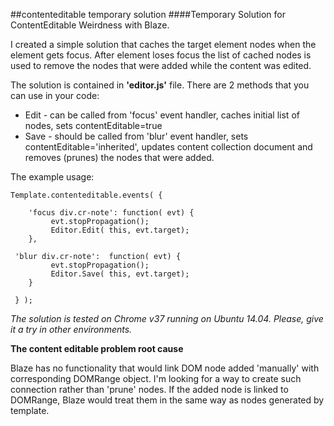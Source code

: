 ##contenteditable temporary solution
####Temporary Solution for ContentEditable Weirdness with Blaze.

I created a simple solution that caches the target element nodes when the element gets focus. After element loses focus the list of cached nodes is used to remove the nodes that were added while the content was edited.

The solution is contained in **'editor.js'** file. There are 2 methods that you can use in your code: 
* Edit - can be called from 'focus' event handler, caches initial list of nodes, sets contentEditable=true
* Save - should be called from 'blur' event handler, sets contentEditable='inherited', updates content collection document and removes (prunes) the nodes that were added.
 
The example usage: 
```
Template.contenteditable.events( {
    
	'focus div.cr-note': function( evt) {
		 evt.stopPropagation();
		 Editor.Edit( this, evt.target);
	},
	
 'blur div.cr-note':  function( evt) {
		 evt.stopPropagation();	
		 Editor.Save( this, evt.target);
	}
	 
 } );
```


*The solution is tested on Chrome v37 running on Ubuntu 14.04. Please, give it a try in other environments.*


**The content editable problem root cause**

Blaze has no functionality that would link DOM node added 'manually' with corresponding DOMRange object. I'm looking for a way to create such connection rather than 'prune' nodes. 
If the added node is linked to DOMRange, Blaze would treat them in the same way as nodes generated by template. 
